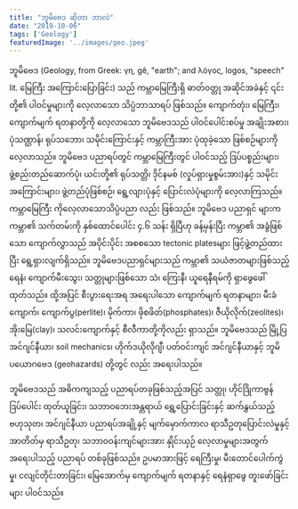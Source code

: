 ```yaml
---
title: "ဘူမိဗေဒ ဆိုတာ ဘာလဲ"
date: "2019-10-06"
tags: ['Geology']
featuredImage: '../images/geo.jpeg'
---
```

ဘူမိဗေဒ (Geology, from Greek: γη, gê, "earth"; and λόγος, logos, "speech" lit. မြေကြီး အကြောင်းပြောခြင်း) သည် ကမ္ဘာမြေကြီးရှိ ဓာတ်ဝတ္တု အဆိုင်အခဲနှင့် ၎င်းတို့၏ ပါဝင်မှုများကို လေ့လာသော သိပ္ပံဘာသာရပ် ဖြစ်သည်။ ကျောက်တုံး၊ မြေကြီး၊ ကျောက်မျက် ရတနာတို့ကို လေ့လာသော ဘူမိဗေဒသည် ပါဝင်ပေါင်းစပ်မှု အချိုးအစား၊ ပုံသဏ္ဌာန်၊ ရုပ်သဘော၊ သမိုင်းကြောင်းနှင့် ကမ္ဘာကြီးအား ပုံထုခဲ့သော ဖြစ်စဉ်များကို လေ့လာသည်။ ဘူမိဗေဒ ပညာရပ်တွင် ကမ္ဘာမြေကြီးတွင် ပါဝင်သည့် ဒြပ်ပစ္စည်းများ၊ ဖွဲ့စည်းတည်ဆောက်ပုံ၊ ယင်းတို့၏ ရုပ်သတ္တိ၊ ဒိုင်နမစ် (လှုပ်ရှားမှုစွမ်းအား)နှင့် သမိုင်းအကြောင်းများ၊ ဖွဲ့တည်ပုံဖြစ်စဉ်၊ ရွေ့လျားပုံနှင့် ပြောင်းလဲပုံများကို လေ့လာကြသည်။ ကမ္ဘာမြေကြီး ကိုလေ့လာသောသိပ္ပံပညာ လည်း ဖြစ်သည်။ ဘူမိဗေဒ ပညာရှင် များက ကမ္ဘာ၏ သက်တမ်းကို နှစ်ထောင်ပေါင်း ၄.၆ သန်း ရှိပြီဟု ခန့်မှန်းပြီး ကမ္ဘာ၏ အခွံဖြစ်သော ကျောက်လွှာသည် အပိုင်းပိုင်း အစစသော tectonic platesများ ဖြင့်ဖွဲ့တည်ထားပြီး ရွေ့ရှားလျက်ရှိသည်။ ဘူမိဗေဒပညာရှင်များသည် ကမ္ဘာ၏ သယံဇာတများဖြစ်သည့် ရေနံ၊ ကျောက်မီးသွေး၊ သတ္တုများဖြစ်သော သံ၊ ကြေးနီ၊ ယူရေနီရမ်ကို ရှာဖွေဖေါ်ထုတ်သည်။ ထို့အပြင် စီးပွားရေးအရ အရေးပါသော ကျောက်မျက် ရတနာများ၊ မီးခံကျောက်၊ ကျောက်ပွ(perlite)၊ မိုက်ကာ၊ ဖိုစဖိတ်(phosphates)၊ ဇီယိုလိုက်(zeolites)၊ အိုးမြေ(clay)၊ သလင်းကျောက်နှင့် စီလီကာတို့ကိုလည်း ရှာသည်။ ဘူမိဗေဒသည် မြို့ပြ အင်ဂျင်နီယာ၊ soil mechanics၊ ဟိုက်ဒယိုလိုဂျီ၊ ပတ်ဝင်းကျင် အင်ဂျင်နီယာနှင့် ဘူမိပယောဂဗေဒ (geohazards) တို့တွင် လည်း အရေးပါသည်။

ဘူမိဗေဒသည် အဓိကကျသည့် ပညာရပ်တခုဖြစ်သည့်အပြင် သတ္တု၊ ဟိုင်ဒြိုကာဗွန် ဒြပ်ပေါင်း ထုတ်ယူခြင်း၊ သဘာဝဘေးအန္တရာယ် ရွှေ့ပြောင်းခြင်းနှင့် ဆက်နွှယ်သည့် ဗဟုသုတ၊ အင်ဂျင်နီယာ ပညာရပ်အချို့နှင့် မျက်မှောက်ကာလ ရာသီဥတုပြောင်းလဲမှုနှင့် အာတိတ်မှ ရာသီဥတု၊ သဘာဝဝန်းကျင်များအား နှိုင်းယှဉ် လေ့လာမှုများအတွက် အရေးပါသည့် ပညာရပ် တစ်ခုဖြစ်သည်။ ဥပမာအားဖြင့် ရေကြီးမှု၊ မီးတောင်ပေါက်ကွဲမှု၊ ငလျင်တိုင်းတာခြင်း၊ မြေအောက်မှ ကျောက်မျက် ရတနာနှင့် ရေနံရှာဖွေ တူးဖော်ခြင်းများ ပါဝင်သည်။